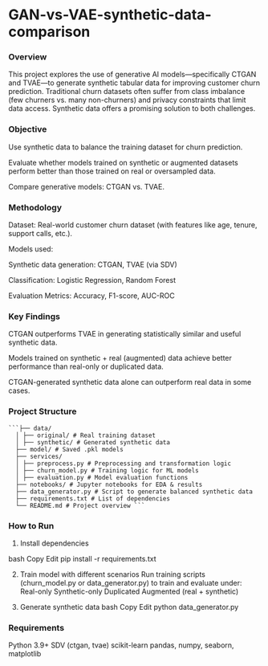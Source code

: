 # GAN-vs-VAE-synthetic-data-comparison

### Overview
This project explores the use of generative AI models—specifically CTGAN and TVAE—to generate synthetic tabular data for improving customer churn prediction. Traditional churn datasets often suffer from class imbalance (few churners vs. many non-churners) and privacy constraints that limit data access. Synthetic data offers a promising solution to both challenges.

### Objective
Use synthetic data to balance the training dataset for churn prediction.

Evaluate whether models trained on synthetic or augmented datasets perform better than those trained on real or oversampled data.

Compare generative models: CTGAN vs. TVAE.

### Methodology
Dataset: Real-world customer churn dataset (with features like age, tenure, support calls, etc.).

Models used:

Synthetic data generation: CTGAN, TVAE (via SDV)

Classification: Logistic Regression, Random Forest

Evaluation Metrics: Accuracy, F1-score, AUC-ROC

### Key Findings
CTGAN outperforms TVAE in generating statistically similar and useful synthetic data.

Models trained on synthetic + real (augmented) data achieve better performance than real-only or duplicated data.

CTGAN-generated synthetic data alone can outperform real data in some cases.

### Project Structure
<pre><code>```├── data/ 
  │ ├── original/ # Real training dataset 
  │ ├── synthetic/ # Generated synthetic data 
  ├── model/ # Saved .pkl models 
  ├── services/ 
  │ ├── preprocess.py # Preprocessing and transformation logic 
  │ ├── churn_model.py # Training logic for ML models 
  │ ├── evaluation.py # Model evaluation functions 
  ├── notebooks/ # Jupyter notebooks for EDA & results 
  ├── data_generator.py # Script to generate balanced synthetic data 
  ├── requirements.txt # List of dependencies 
  └── README.md # Project overview ``` </code></pre>
### How to Run
1. Install dependencies

bash
Copy
Edit
pip install -r requirements.txt

2. Train model with different scenarios
Run training scripts (churn_model.py or data_generator.py) to train and evaluate under:
Real-only
Synthetic-only
Duplicated
Augmented (real + synthetic)

3. Generate synthetic data
bash
Copy
Edit
python data_generator.py

### Requirements
Python 3.9+
SDV (ctgan, tvae)
scikit-learn
pandas, numpy, seaborn, matplotlib
